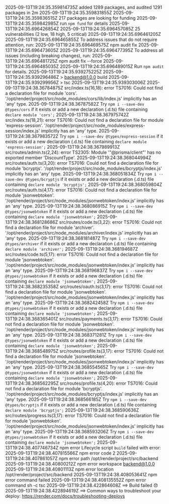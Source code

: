 2025-09-13T19:24:35.359814735Z added 1289 packages, and audited 1291 packages in 2m
2025-09-13T19:24:35.359831855Z 
2025-09-13T19:24:35.359836515Z 217 packages are looking for funding
2025-09-13T19:24:35.359842985Z   run `npm fund` for details
2025-09-13T19:24:35.696426854Z 
2025-09-13T19:24:35.696457085Z 25 vulnerabilities (2 low, 18 high, 5 critical)
2025-09-13T19:24:35.696461205Z 
2025-09-13T19:24:35.696465855Z To address issues that do not require attention, run:
2025-09-13T19:24:35.696469575Z   npm audit fix
2025-09-13T19:24:35.696473605Z 
2025-09-13T19:24:35.696477395Z To address all issues (including breaking changes), run:
2025-09-13T19:24:35.696481725Z   npm audit fix --force
2025-09-13T19:24:35.696485035Z 
2025-09-13T19:24:35.696489015Z Run `npm audit` for details.
2025-09-13T19:24:35.939275225Z 
2025-09-13T19:24:35.939296486Z > backend@1.0.0 build
2025-09-13T19:24:35.939299956Z > tsc
2025-09-13T19:24:35.939303006Z 
2025-09-13T19:24:38.36784875Z src/index.ts(16,18): error TS7016: Could not find a declaration file for module 'cors'. '/opt/render/project/src/node_modules/cors/lib/index.js' implicitly has an 'any' type.
2025-09-13T19:24:38.36787582Z   Try `npm i --save-dev @types/cors` if it exists or add a new declaration (.d.ts) file containing `declare module 'cors';`
2025-09-13T19:24:38.367975742Z src/index.ts(18,21): error TS7016: Could not find a declaration file for module 'express-session'. '/opt/render/project/src/node_modules/express-session/index.js' implicitly has an 'any' type.
2025-09-13T19:24:38.367983572Z   Try `npm i --save-dev @types/express-session` if it exists or add a new declaration (.d.ts) file containing `declare module 'express-session';`
2025-09-13T19:24:38.367989913Z src/routes/admin.ts(2,24): error TS2305: Module '"@prisma/client"' has no exported member 'DiscountType'.
2025-09-13T19:24:38.368044994Z src/routes/auth.ts(3,20): error TS7016: Could not find a declaration file for module 'bcryptjs'. '/opt/render/project/src/node_modules/bcryptjs/index.js' implicitly has an 'any' type.
2025-09-13T19:24:38.368051834Z   Try `npm i --save-dev @types/bcryptjs` if it exists or add a new declaration (.d.ts) file containing `declare module 'bcryptjs';`
2025-09-13T19:24:38.368059804Z src/routes/auth.ts(4,17): error TS7016: Could not find a declaration file for module 'jsonwebtoken'. '/opt/render/project/src/node_modules/jsonwebtoken/index.js' implicitly has an 'any' type.
2025-09-13T19:24:38.368086915Z   Try `npm i --save-dev @types/jsonwebtoken` if it exists or add a new declaration (.d.ts) file containing `declare module 'jsonwebtoken';`
2025-09-13T19:24:38.368128686Z src/routes/code.ts(3,22): error TS7016: Could not find a declaration file for module 'archiver'. '/opt/render/project/src/node_modules/archiver/index.js' implicitly has an 'any' type.
2025-09-13T19:24:38.368181487Z   Try `npm i --save-dev @types/archiver` if it exists or add a new declaration (.d.ts) file containing `declare module 'archiver';`
2025-09-13T19:24:38.368194687Z src/routes/code.ts(5,17): error TS7016: Could not find a declaration file for module 'jsonwebtoken'. '/opt/render/project/src/node_modules/jsonwebtoken/index.js' implicitly has an 'any' type.
2025-09-13T19:24:38.368196837Z   Try `npm i --save-dev @types/jsonwebtoken` if it exists or add a new declaration (.d.ts) file containing `declare module 'jsonwebtoken';`
2025-09-13T19:24:38.368235358Z src/routes/oauth.ts(3,17): error TS7016: Could not find a declaration file for module 'jsonwebtoken'. '/opt/render/project/src/node_modules/jsonwebtoken/index.js' implicitly has an 'any' type.
2025-09-13T19:24:38.368242458Z   Try `npm i --save-dev @types/jsonwebtoken` if it exists or add a new declaration (.d.ts) file containing `declare module 'jsonwebtoken';`
2025-09-13T19:24:38.368365401Z src/routes/payments.ts(3,17): error TS7016: Could not find a declaration file for module 'jsonwebtoken'. '/opt/render/project/src/node_modules/jsonwebtoken/index.js' implicitly has an 'any' type.
2025-09-13T19:24:38.368371281Z   Try `npm i --save-dev @types/jsonwebtoken` if it exists or add a new declaration (.d.ts) file containing `declare module 'jsonwebtoken';`
2025-09-13T19:24:38.368548975Z src/routes/profile.ts(3,17): error TS7016: Could not find a declaration file for module 'jsonwebtoken'. '/opt/render/project/src/node_modules/jsonwebtoken/index.js' implicitly has an 'any' type.
2025-09-13T19:24:38.368554565Z   Try `npm i --save-dev @types/jsonwebtoken` if it exists or add a new declaration (.d.ts) file containing `declare module 'jsonwebtoken';`
2025-09-13T19:24:38.368562295Z src/routes/profile.ts(4,20): error TS7016: Could not find a declaration file for module 'bcryptjs'. '/opt/render/project/src/node_modules/bcryptjs/index.js' implicitly has an 'any' type.
2025-09-13T19:24:38.368566185Z   Try `npm i --save-dev @types/bcryptjs` if it exists or add a new declaration (.d.ts) file containing `declare module 'bcryptjs';`
2025-09-13T19:24:38.368590636Z src/routes/progress.ts(3,17): error TS7016: Could not find a declaration file for module 'jsonwebtoken'. '/opt/render/project/src/node_modules/jsonwebtoken/index.js' implicitly has an 'any' type.
2025-09-13T19:24:38.368593206Z   Try `npm i --save-dev @types/jsonwebtoken` if it exists or add a new declaration (.d.ts) file containing `declare module 'jsonwebtoken';`
2025-09-13T19:24:38.407746734Z npm error Lifecycle script `build` failed with error:
2025-09-13T19:24:38.407815566Z npm error code 2
2025-09-13T19:24:38.407861057Z npm error path /opt/render/project/src/backend
2025-09-13T19:24:38.40800212Z npm error workspace backend@1.0.0
2025-09-13T19:24:38.40801113Z npm error location /opt/render/project/src/backend
2025-09-13T19:24:38.408053641Z npm error command failed
2025-09-13T19:24:38.408135552Z npm error command sh -c tsc
2025-09-13T19:24:38.422864608Z ==> Build failed 😞
2025-09-13T19:24:38.422894619Z ==> Common ways to troubleshoot your deploy: https://render.com/docs/troubleshooting-deploys